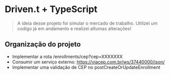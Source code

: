 # Driven.t + TypeScript

> A ideia desse projeto foi simular o mercado de trabalho. Utilizei um codigo já em andamento e realizei altumas alterações!

## Organização do projeto

- Implementar a rota /enrollments/cep?cep=XXXXXXX
- Consumir um serviço externo: https://viacep.com.br/ws/37440000/json/
- Implementar uma validação de CEP no postCreateOrUpdateEnrollment
